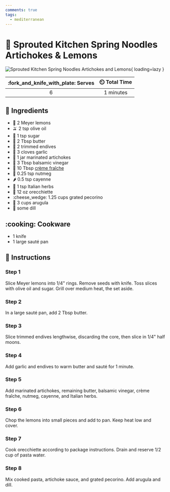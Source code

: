 ```yaml
---
comments: true
tags:
  - mediterranean
---
```

# :spaghetti: Sprouted Kitchen Spring Noodles Artichokes & Lemons

![Sprouted Kitchen Spring Noodles Artichokes and Lemons][2]{ loading=lazy }

| :fork_and_knife_with_plate: Serves | :timer_clock: Total Time |
|:----------------------------------:|:-----------------------: |
| 6 | 1 minutes |

## :salt: Ingredients

- :lemon: 2 Meyer lemons
- :olive: 2 tsp olive oil
- :candy: 1 tsp sugar
- :butter: 2 Tbsp butter
- :leafy_green: 2 trimmed endives
- :garlic: 3 cloves garlic
- :deciduous_tree: 1 jar marinated artichokes
- :sake: 3 Tbsp balsamic vinegar
- :rice: 10 Tbsp [crème fraîche][1]
- :chestnut: 0.25 tsp nutmeg
- :hot_pepper: 0.5 tsp cayenne
- :herb: 1 tsp Italian herbs
- :spaghetti: 12 oz orecchiette
- :cheese_wedge: 1.25 cups grated pecorino
- :leafy_green: 3 cups arugula
- :herb: some dill

## :cooking: Cookware

- 1 knife
- 1 large sauté pan

## :pencil: Instructions

### Step 1

Slice Meyer lemons into 1/4" rings. Remove seeds with knife. Toss slices with olive oil and sugar. Grill over medium
heat, the set aside.

### Step 2

In a large sauté pan, add 2 Tbsp butter.

### Step 3

Slice trimmed endives lengthwise, discarding the core, then slice in 1/4" half moons.

### Step 4

Add garlic and endives to warm butter and sauté for 1 minute.

### Step 5

Add marinated artichokes, remaining butter, balsamic vinegar, crème fraîche, nutmeg, cayenne, and Italian herbs.

### Step 6

Chop the lemons into small pieces and add to pan. Keep heat low and cover.

### Step 7

Cook orecchiette according to package instructions. Drain and reserve 1/2 cup of pasta water.

### Step 8

Mix cooked pasta, artichoke sauce, and grated pecorino. Add arugula and dill.

[1]: <../ingredients/crème-fraîche.md>
[2]: <../assets/images/sprouted-kitchen-spring-noodles-artichokes-and-lemons.jpg>
